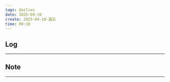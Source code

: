 ```yaml
---
tags: dailies  
date: 2025-04-18
create: 2025-04-18-週五
time: 09:10
---
```

## Log
---


## Note
---

